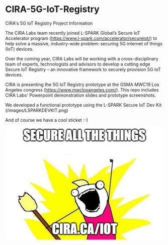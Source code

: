 # CIRA-5G-IoT-Registry
CIRA's 5G IoT Registry Project Information

The CIRA Labs team recently joined L-SPARK Global’s Secure IoT Accelerator program (https://www.l-spark.com/accelerator/secureiot/) to help solve a massive, industry-wide problem: securing 5G internet of things (IoT) devices.

Over the coming year, CIRA Labs will be working with a cross-disciplinary team of experts, technologists and advisors to develop a cutting edge Secure IoT Registry – an innovative framework to securely provision 5G IoT devices.

CIRA is presenting the 5G IoT Registry prototype at the GSMA MWC19 Los Angeles congress (https://www.mwclosangeles.com/).  This repo includes CIRA Labs' Powerpoint demonstration slides and prototype screenshots.

We developed a functional prototype using the L-SPARK Secure IoT Dev Kit (/images/LSPARKDEVKIT.png)

And of course we have a cool sticket :-)

![CIRA Secure all the things](/images/iot-sticker_191010.jpg)